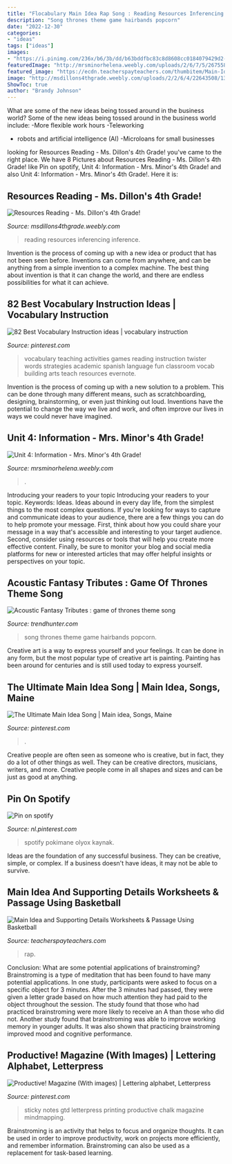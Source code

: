 ```yaml
---
title: "Flocabulary Main Idea Rap Song : Reading Resources Inferencing Inference"
description: "Song thrones theme game hairbands popcorn"
date: "2022-12-30"
categories:
- "ideas"
tags: ["ideas"]
images:
- "https://i.pinimg.com/236x/b6/3b/dd/b63bddfbc83c8d8608cc0184079429d2--vocabulary-games-for-kids-vocabulary-building.jpg"
featuredImage: "http://mrsminorhelena.weebly.com/uploads/2/6/7/5/26755825/1922900.jpg?250"
featured_image: "https://ecdn.teacherspayteachers.com/thumbitem/Main-Idea-and-Supporting-Details-Worksheets-Passage-Using-Basketball-Rap-Song-5778605-1601416726/original-5778605-3.jpg"
image: "http://msdillons4thgrade.weebly.com/uploads/2/2/6/4/22643508/1380663632.jpg"
ShowToc: true
author: "Brandy Johnson"
---
```



What are some of the new ideas being tossed around in the business world?
Some of the new ideas being tossed around in the business world include: 
-More flexible work hours 
-Teleworking 
- robots and artificial intelligence (AI) 
-Microloans for small businesses

	

		
looking for Resources Reading - Ms. Dillon&#039;s 4th Grade! you've came to the right place. We have 8 Pictures about Resources Reading - Ms. Dillon&#039;s 4th Grade! like Pin on spotify, Unit 4: Information - Mrs. Minor&#039;s 4th Grade! and also Unit 4: Information - Mrs. Minor&#039;s 4th Grade!. Here it is:
		
    
## Resources Reading - Ms. Dillon&#039;s 4th Grade!

<img loading=lazy src="http://msdillons4thgrade.weebly.com/uploads/2/2/6/4/22643508/1380663632.jpg" onerror="this.onerror=null;this.src='https://tse1.mm.bing.net/th?id=OIP.fL3evNkKdocdbMs8Zk93mwHaKC&amp;pid=15.1';" alt="Resources Reading - Ms. Dillon&#039;s 4th Grade!">

_Source: msdillons4thgrade.weebly.com_

>reading resources inferencing inference. 

	

Invention is the process of coming up with a new idea or product that has not been seen before. Inventions can come from anywhere, and can be anything from a simple invention to a complex machine. The best thing about invention is that it can change the world, and there are endless possibilities for what it can achieve.

    
## 82 Best Vocabulary Instruction Ideas | Vocabulary Instruction

<img loading=lazy src="https://i.pinimg.com/236x/b6/3b/dd/b63bddfbc83c8d8608cc0184079429d2--vocabulary-games-for-kids-vocabulary-building.jpg" onerror="this.onerror=null;this.src='https://tse1.mm.bing.net/th?id=OIP.U4dfCR2BGm5JycbUuomhJwAAAA&amp;pid=15.1';" alt="82 Best Vocabulary Instruction ideas | vocabulary instruction">

_Source: pinterest.com_

>vocabulary teaching activities games reading instruction twister words strategies academic spanish language fun classroom vocab building arts teach resources evernote. 

	

Invention is the process of coming up with a new solution to a problem. This can be done through many different means, such as scratchboarding, designing, brainstorming, or even just thinking out loud. Inventions have the potential to change the way we live and work, and often improve our lives in ways we could never have imagined.

    
## Unit 4: Information - Mrs. Minor&#039;s 4th Grade!

<img loading=lazy src="http://mrsminorhelena.weebly.com/uploads/2/6/7/5/26755825/1922900.jpg?250" onerror="this.onerror=null;this.src='https://tse1.mm.bing.net/th?id=OIP.eaceFv_G4KWSdbuK4I4EFwAAAA&amp;pid=15.1';" alt="Unit 4: Information - Mrs. Minor&#039;s 4th Grade!">

_Source: mrsminorhelena.weebly.com_

>. 

	

Introducing your readers to your topic
Introducing your readers to your topic. Keywords: Ideas. Ideas abound in every day life, from the simplest things to the most complex questions. If you're looking for ways to capture and communicate ideas to your audience, there are a few things you can do to help promote your message. First, think about how you could share your message in a way that's accessible and interesting to your target audience. Second, consider using resources or tools that will help you create more effective content. Finally, be sure to monitor your blog and social media platforms for new or interested articles that may offer helpful insights or perspectives on your topic.

    
## Acoustic Fantasy Tributes : Game Of Thrones Theme Song

<img loading=lazy src="http://i.ytimg.com/vi/jW_Rgqjg-uw/0.jpg" onerror="this.onerror=null;this.src='https://tse2.mm.bing.net/th?id=OIP.AtytOFz-UV-PC5YS0I1h7QHaFj&amp;pid=15.1';" alt="Acoustic Fantasy Tributes : game of thrones theme song">

_Source: trendhunter.com_

>song thrones theme game hairbands popcorn. 

	

Creative art is a way to express yourself and your feelings. It can be done in any form, but the most popular type of creative art is painting. Painting has been around for centuries and is still used today to express yourself.

    
## The Ultimate Main Idea Song | Main Idea, Songs, Maine

<img loading=lazy src="https://i.pinimg.com/originals/e3/98/0a/e3980acd5b62e37da322d1fbcca23cf2.jpg" onerror="this.onerror=null;this.src='https://tse4.mm.bing.net/th?id=OIP.xfHVJCo1yNXySjKpMzkv5wHaEK&amp;pid=15.1';" alt="The Ultimate Main Idea Song | Main idea, Songs, Maine">

_Source: pinterest.com_

>. 

	

Creative people are often seen as someone who is creative, but in fact, they do a lot of other things as well. They can be creative directors, musicians, writers, and more. Creative people come in all shapes and sizes and can be just as good at anything.

    
## Pin On Spotify

<img loading=lazy src="https://i.pinimg.com/736x/f1/6b/12/f16b12baa36731ae36d3c9b97337462e.jpg" onerror="this.onerror=null;this.src='https://tse4.mm.bing.net/th?id=OIP.8oZ1mhG02aYo8yi9cxDSrQHaMo&amp;pid=15.1';" alt="Pin on spotify">

_Source: nl.pinterest.com_

>spotify pokimane olyox kaynak. 

	

Ideas are the foundation of any successful business. They can be creative, simple, or complex. If a business doesn't have ideas, it may not be able to survive.

    
## Main Idea And Supporting Details Worksheets &amp; Passage Using Basketball

<img loading=lazy src="https://ecdn.teacherspayteachers.com/thumbitem/Main-Idea-and-Supporting-Details-Worksheets-Passage-Using-Basketball-Rap-Song-5778605-1601416726/original-5778605-3.jpg" onerror="this.onerror=null;this.src='https://tse1.mm.bing.net/th?id=OIP.rPyt4cyloqfb6Luxo9OixgAAAA&amp;pid=15.1';" alt="Main Idea and Supporting Details Worksheets &amp; Passage Using Basketball">

_Source: teacherspayteachers.com_

>rap. 

	

Conclusion: What are some potential applications of brainstroming?
Brainstroming is a type of meditation that has been found to have many potential applications. In one study, participants were asked to focus on a specific object for 3 minutes. After the 3 minutes had passed, they were given a letter grade based on how much attention they had paid to the object throughout the session. The study found that those who had practiced brainstroming were more likely to receive an A than those who did not. Another study found that brainstroming was able to improve working memory in younger adults. It was also shown that practicing brainstroming improved mood and cognitive performance.

    
## Productive! Magazine (With Images) | Lettering Alphabet, Letterpress

<img loading=lazy src="https://i.pinimg.com/originals/03/fd/65/03fd65ab3d1f2ebf4057438d0d71553a.jpg" onerror="this.onerror=null;this.src='https://tse3.mm.bing.net/th?id=OIP.j10VaudhnUk25WcsUyn4JQHaDt&amp;pid=15.1';" alt="Productive! Magazine (With images) | Lettering alphabet, Letterpress">

_Source: pinterest.com_

>sticky notes gtd letterpress printing productive chalk magazine mindmapping. 

	

Brainstroming is an activity that helps to focus and organize thoughts. It can be used in order to improve productivity, work on projects more efficiently, and remember information. Brainstroming can also be used as a replacement for task-based learning.

